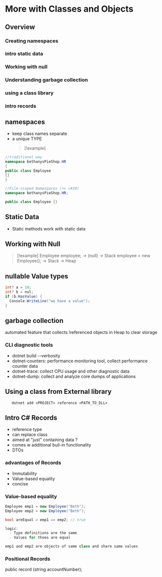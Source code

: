 # More with Classes and Objects

## Overview

### Creating namespaces

### intro static data

### Working with null

### Understanding garbage collection

### using a class library

### intro records

## namespaces

- keep class names separate
- a unique TYPE
  > [!example]

```c#
//traditional way
namespace bethanysPieShop.HR
{
public class Employee
{}
}

//File-scoped Namespaces (>= c#10)
namespace bethanysPieShop.HR;

public class Employee {}
```

## Static Data

- Static methods work with static data

## Working with Null

> [!example]
> Employee employee; -> (null) -> Stack
> employee = new Employee(); -> Stack -> Heap

## nullable Value types

```c#
int? a = 10;
int? b = nul;
if (b.HasValue) {
  Console.WriteLine("we have a value");
}
```

## garbage collection

automated feature that collects !referenced objects in Heap
to clear storage

### CLI diagnostic tools

- dotnet build --verbosity
- dotnet-counters: performance monitoring tool, collect performance counter data
- dotnet-trace: collect CPU usage and other diagnostic data
- dotnet-dump: collect and analyze core dumps of applications

## Using a class from External library

```
   dotnet add <PROJECT> reference <PATH_TO_DLL>
```

## Intro C# Records

- reference type
- can replace class
- aimed at "just" containing data ?
- comes w additional buil-in functionality
- DTOs

### advantages of Records

- Immutability
- Value-based equality
- concise

### Value-based equality

```c#
Employee emp1 = new Employee("Beth");
Employee emp2 = new Employee("Beth");

bool areEqual = emp1 == emp2; // true

logic:
  - Type definitions are the same
  - Values for thoes are equal

emp1 and emp2 are objects of same class and share same values
```

### Positional Records

public record (string accountNumber);
